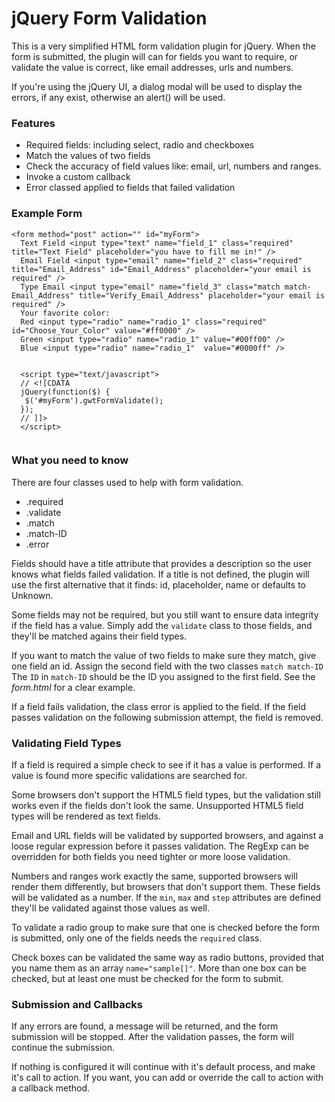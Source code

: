 jQuery Form Validation
======================
This is a very simplified HTML form validation plugin for jQuery.  When the form
is submitted, the plugin will can for fields you want to require, or validate
the value is correct, like email addresses, urls and numbers.

If you're using the jQuery UI, a dialog modal will be used to display the errors,
if any exist, otherwise an alert() will be used.

### Features
* Required fields: including select, radio and checkboxes
* Match the values of two fields
* Check the accuracy of field values like: email, url, numbers and ranges.
* Invoke a custom callback
* Error classed applied to fields that failed validation

### Example Form
<pre><code>&lt;form method="post" action="" id="myForm">
  Text Field &lt;input type="text" name="field_1" class="required" title="Text Field" placeholder="you have to fill me in!" />
  Email Field &lt;input type="email" name="field_2" class="required" title="Email_Address" id="Email_Address" placeholder="your email is required" />
  Type Email &lt;input type="email" name="field_3" class="match match-Email_Address" title="Verify_Email_Address" placeholder="your email is required" />
  Your favorite color:
  <label>Red &lt;input type="radio" name="radio_1" class="required" id="Choose_Your_Color" value="#ff0000" /></label>
  <label>Green &lt;input type="radio" name="radio_1" value="#00ff00" /></label>
  <label>Blue &lt;input type="radio" name="radio_1"  value="#0000ff" /></label>
  <form>
  &lt;script type="text/javascript">
  // &lt;![CDATA
  jQuery(function($) {
   $('#myForm').gwtFormValidate();
  });
  // ]]>
  &lt;/script>
</code></pre>


### What you need to know
There are four classes used to help with form validation.
* .required
* .validate
* .match
* .match-ID
* .error

Fields should have a title attribute that provides a description so the user knows
what fields failed validation.  If a title is not defined, the plugin will use the
first alternative that it finds: id, placeholder, name or defaults to Unknown.

Some fields may not be required, but you still want to ensure data integrity if
the field has a value.  Simply add the <code>validate</code> class to those fields,
and they'll be matched agains their field types.

If you want to match the value of two fields to make sure they match, give one
field an id.  Assign the second field with the two classes <code>match match-ID</code>
The <code>ID</code> in <code>match-ID</code> should be the ID you assigned to the
first field. See the *form.html* for a clear example.

If a field fails validation, the class error is applied to the field.  If the field
passes validation on the following submission attempt, the field is removed.

### Validating Field Types
If a field is required a simple check to see if it has a value is performed. If
a value is found more specific validations are searched for.

Some browsers don't support the HTML5 field types, but the validation still works
even if the fields don't look the same.  Unsupported HTML5 field types will be
rendered as text fields.

Email and URL fields will be validated by supported browsers, and against a loose
regular expression before it passes validation.  The RegExp can be overridden for
both fields you need tighter or more loose validation.

Numbers and ranges work exactly the same, supported browsers will render them
differently, but browsers that don't support them.  These fields will be validated
as a number.  If the <code>min</code>, <code>max</code> and <code>step</code>
attributes are defined they'll be validated against those values as well.

To validate a radio group to make sure that one is checked before the form is
submitted, only one of the fields needs the <code>required</code> class.

Check boxes can be validated the same way as radio buttons, provided that you name
them as an array <code>name="sample[]"</code>.  More than one box can be checked,
but at least one must be checked for the form to submit.

### Submission and Callbacks
If any errors are found, a message will be returned, and the form submission will
be stopped.  After the validation passes, the form will continue the submission.

If nothing is configured it will continue with it's default process, and make it's
call to action.  If you want, you can add or override the call to action with a
callback method.